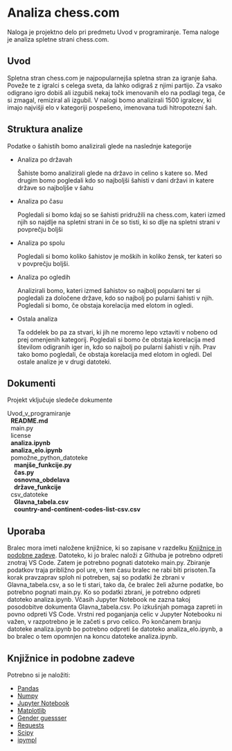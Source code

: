 # Analiza chess.com

Naloga je projektno delo pri predmetu Uvod v programiranje. Tema naloge je analiza spletne strani chess.com.
## Uvod
Spletna stran chess.com je najpopularnejša spletna stran za igranje šaha. Poveže te z igralci s celega sveta, da lahko odigraš z njimi partijo. Za vsako odigrano igro dobiš ali izgubiš nekaj točk imenovanih elo na podlagi tega, če si zmagal, remiziral ali izgubil. V nalogi bomo analizirali 1500 igralcev, ki imajo najvišji elo v kategoriji pospešeno, imenovana tudi hitropotezni šah. 

## Struktura analize
Podatke o šahistih bomo analizirali glede na naslednje kategorije
* Analiza po državah

   Šahiste bomo analizirali glede na državo in celino s katere so. Med drugim bomo pogledali kdo so najboljši šahisti v dani državi in katere države so najboljše v šahu
* Analiza po času

   Pogledali si bomo kdaj so se šahisti pridružili na chess.com, kateri izmed njih so najdlje na spletni strani in če so tisti, ki so dlje na spletni strani v povprečju boljši
* Analiza po spolu

   Pogledali si bomo koliko šahistov je moških in koliko žensk, ter kateri so v povprečju boljši.
* Analiza po ogledih

   Analizirali bomo, kateri izmed šahistov so najbolj popularni ter si pogledali za določene države, kdo so najbolj po pularni šahisti v njih. Pogledali si bomo, če obstaja korelacija med elotom in ogledi.
* Ostala analiza

   Ta oddelek bo pa za stvari, ki jih ne moremo lepo vztaviti v nobeno od prej omenjenih kategorij. Pogledali si bomo če obstaja korelacija med številom odigranih iger in, kdo so najbolj po pularni šahisti v njih. Prav tako bomo pogledali, če obstaja korelacija med elotom in ogledi. Del ostale analize je v drugi datoteki. 
## Dokumenti
Projekt vključuje sledeče dokumente

Uvod_v_programiranje
\
&nbsp;&nbsp;**README.md**
\
&nbsp;&nbsp;main.py
\
&nbsp;&nbsp;license
\
&nbsp;&nbsp;**analiza.ipynb**
\
&nbsp;&nbsp;**analiza_elo.ipynb**
\
&nbsp;&nbsp;pomožne_python_datoteke
\
&nbsp;&nbsp;&nbsp;&nbsp;**manjše_funkcije.py**
\
&nbsp;&nbsp;&nbsp;&nbsp;**čas.py**
\
&nbsp;&nbsp;&nbsp;&nbsp;**osnovna_obdelava**
\
&nbsp;&nbsp;&nbsp;&nbsp;**države_funkcije**
\
&nbsp;&nbsp;csv_datoteke
\
&nbsp;&nbsp;&nbsp;&nbsp;**Glavna_tabela.csv**
\
&nbsp;&nbsp;&nbsp;&nbsp;**country-and-continent-codes-list-csv.csv**
## Uporaba
Bralec mora imeti naložene knjižnice, ki so zapisane v razdelku [Knjižnice in podobne zadeve](#knjižnice-in-podobne-zadeve). Datoteko, ki jo bralec naloži z Githuba je potrebno odpreti znotraj VS Code. Zatem je potrebno pognati datoteko main.py. Zbiranje podatkov traja približno pol ure, v tem času bralec ne rabi biti prisoten.Ta korak pravzaprav sploh ni potreben, saj so podatki že zbrani v Glavna_tabela.csv, a so le ti stari, tako da, če bralec želi ažurne podatke, bo potrebno pognati main.py. Ko so podatki zbrani, je potrebno odpreti datoteko analiza.ipynb. Včasih Jupyter Notebook ne zazna takoj posodobitve dokumenta Glavna_tabela.csv. Po izkušnjah pomaga zapreti in povno odpreti VS Code. Vrstni red poganjanja celic v Jupyter Notebooku ni važen,  v razpotrebno je le začeti s prvo celico. Po končanem branju datoteke analiza.ipynb bo potrebno odpreti še datoteko analiza_elo.ipynb, a bo bralec o tem opomnjen na koncu datoteke analiza.ipynb.
## Knjižnice in podobne zadeve
Potrebno si je naložiti:
* [Pandas](https://pandas.pydata.org/docs/getting_started/install.html)
* [Numpy](https://numpy.org/install/)
* [Jupyter Notebook](https://pypi.org/project/jupyter/)
* [Matplotlib](https://matplotlib.org/stable/install/index.html)
* [Gender guessser](https://pypi.org/project/gender-guesser/)
* [Requests](https://pypi.org/project/requests/)
* [Scipy](https://scipy.org/install/)
* [ipympl](https://matplotlib.org/ipympl/)

